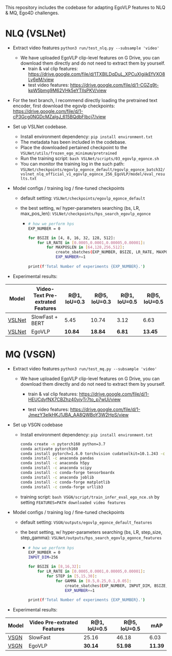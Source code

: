 This repository includes the codebase for adapting EgoVLP features to NLQ & MQ, Ego4D challenges. 

# NLQ (VSLNet)

- Extract video features `python3 run/test_nlq.py --subsample 'video'`
  - We have uploaded EgoVLP clip-level features on G Drive, you can download them directly and do not need to extract them by yourself.
    - train & val clip features: https://drive.google.com/file/d/1TXBlLDqDuL_XPCuXlgiikEfVXO8Ly6eM/view
    - test video features: https://drive.google.com/file/d/1-CGZg9t-kpW5bmg9M62VHk5eYTllsPKV/view
- For the text branch, I recommend directly loading the pretrained text encoder, first download the egovlp checkpoints: https://drive.google.com/file/d/1-cP3Gcg0NGDcMZalgJ_615BQdbFIbcj7/view
- Set up VSLNet codebase.
  - Install environment dependency:  `pip install environment.txt`
  - The metadata has been included in the codebase.
  - Place the downloaded pertained checkpoint to the `VSLNet/utils/frozen_ego_minimum/pretrained`
  - Run the training script: `bash VSLNet/scripts/03_egovlp_egonce.sh`
  - You can monitor the training log in the such path: `VSLNet/checkpoints/egovlp_egonce_default/egovlp_egonce_batch32/vslnet_nlq_official_v1_egovlp_egonce_256_EgoVLP/model/eval_results.txt`

- Model configs / training log / fine-tuned checkpoints

  - default setting: `VSLNet/checkpoints/egovlp_egonce_default`

  - the best setting, w/ hyper-parameters searching (bs, LR, max_pos_len): `VSLNet/checkpoints/hps_search_egovlp_egonce`

    - ```bash
      # how we perform hps
      EXP_NUMBER = 0
      
      for BSIZE in [4, 8, 16, 32, 128, 512]:
          for LR_RATE in [0.0005,0.0001,0.00005,0.00001]:
              for MAXPOSLEN in [64,128,256,512]:
                  create_sbatches(EXP_NUMBER, BSIZE, LR_RATE, MAXPOSLEN)
                  EXP_NUMBER+=1
                              
      print(f'Total Number of experiments {EXP_NUMBER}.')
      ```

- Experimental results:

| Model  | Video-Text Pre-extrated Features        | R@1, IoU=0.3 | R@5, IoU=0.3  | R@1, IoU=0.5 | R@5, IoU=0.5   |
| ------ | ----------- | -------- | ----------------- | ----------------- | ---- |
| [VSLNet](https://github.com/EGO4D/episodic-memory/tree/main/NLQ/VSLNet) | SlowFast + BERT  | 5.45 | 10.74 | 3.12 | 6.63
| [VSLNet](https://github.com/EGO4D/episodic-memory/tree/main/NLQ/VSLNet) | EgoVLP | **10.84** | **18.84** | **6.81** | **13.45**


# MQ (VSGN)

- Extract video features `python3 run/test_mq.py --subsample 'video'`

  - We have uploaded EgoVLP clip-level features on G Drive, you can download them directly and do not need to extract them by yourself.

    - train & val clip features: https://drive.google.com/file/d/1-HEUCdyfNX7CBZhz40yiyTr7to_p7wUi/view

    - test video features: https://drive.google.com/file/d/1-JmezY3eIkHKJ1JBA_AA8QWBoY3W2HpS/view

- Set up VSGN codebase

  - Install environment dependency:  `pip install environment.txt`

    ```bash
    conda create -n pytorch160 python=3.7 
    conda activate pytorch160   
    conda install pytorch=1.6.0 torchvision cudatoolkit=10.1.243 -c pytorch   
    conda install -c anaconda pandas    
    conda install -c anaconda h5py  
    conda install -c anaconda scipy 
    conda install -c conda-forge tensorboardx   
    conda install -c anaconda joblib    
    conda install -c conda-forge matplotlib 
    conda install -c conda-forge urllib3
    ```

  - training script: `bash VSGN/script/train_infer_eval_ego_nce.sh` by setting `FEATURES=PATH downloaded video features`

- Model configs / training log / fine-tuned checkpoints

  - default setting: `VSGN/outputs/egovlp_egonce_default_features`

  - the best setting, w/ hyper-parameters searching (bs, LR, step_size, step_gamma): `VSLNet/outputs/hps_search_egovlp_egonce_features`

    - ```bash
      # how we perform hps
      EXP_NUMBER = 0
      INPUT_DIM=256
      
      for BSIZE in [8,16,32]:
          for LR_RATE in [0.0005,0.0001,0.00005,0.00001]:
              for STEP in [5,15,30]:
                  for GAMMA in [0.5,0.25,0.1,0.05]:
                      create_sbatches(EXP_NUMBER, INPUT_DIM, BSIZE, LR_RATE, STEP, GAMMA)
                      EXP_NUMBER+=1
                              
      print(f'Total Number of experiments {EXP_NUMBER}.')
      ```

- Experimental results:

| Model  | Video Pre-extrated Features         | R@1, IoU=0.5 | R@5, IoU=0.5   | mAP
| ------ | ----------- | --------  | ---- | ---- |
| [VSGN](https://github.com/EGO4D/episodic-memory/tree/main/MQ) | SlowFast  | 25.16 | 46.18 | 6.03
| [VSGN](https://github.com/EGO4D/episodic-memory/tree/main/MQ) | EgoVLP | **30.14** | **51.98** | **11.39** |

